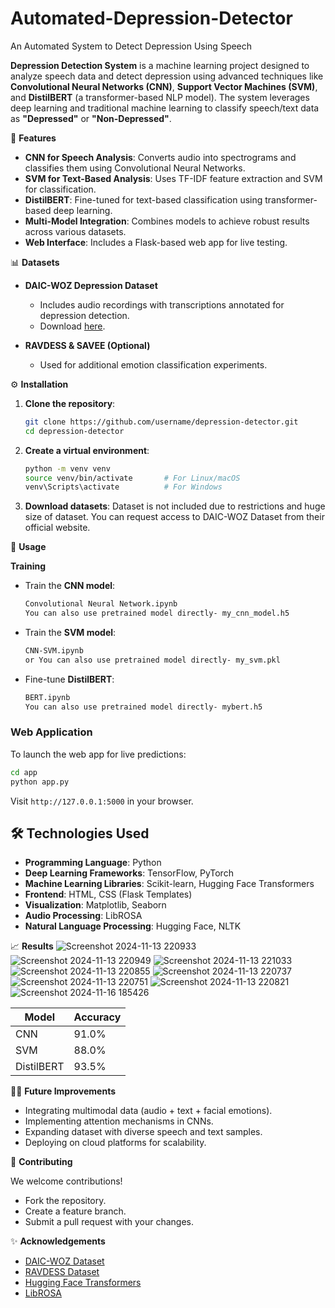 # Automated-Depression-Detector
An Automated System to Detect Depression Using Speech


**Depression Detection System** is a machine learning project designed to analyze speech data and detect depression using advanced techniques like **Convolutional Neural Networks (CNN)**, **Support Vector Machines (SVM)**, and **DistilBERT** (a transformer-based NLP model). The system leverages deep learning and traditional machine learning to classify speech/text data as **"Depressed"** or **"Non-Depressed"**.



🧠 **Features**

- **CNN for Speech Analysis**: Converts audio into spectrograms and classifies them using Convolutional Neural Networks.
- **SVM for Text-Based Analysis**: Uses TF-IDF feature extraction and SVM for classification.
- **DistilBERT**: Fine-tuned for text-based classification using transformer-based deep learning.
- **Multi-Model Integration**: Combines models to achieve robust results across various datasets.
- **Web Interface**: Includes a Flask-based web app for live testing.


 📊 **Datasets**

- **DAIC-WOZ Depression Dataset**  
  - Includes audio recordings with transcriptions annotated for depression detection.  
  - Download [here](https://dcapswoz.ict.usc.edu/).

- **RAVDESS & SAVEE (Optional)**  
  - Used for additional emotion classification experiments.  



⚙️ **Installation**

1. **Clone the repository**:
   ```bash
   git clone https://github.com/username/depression-detector.git
   cd depression-detector
   ```

2. **Create a virtual environment**:
   ```bash
   python -m venv venv
   source venv/bin/activate       # For Linux/macOS
   venv\Scripts\activate          # For Windows
   ```

3. **Download datasets**:
   Dataset is not included due to restrictions and huge size of dataset. You can request access to DAIC-WOZ Dataset from their official website.



 🚀 **Usage**

 **Training**

- Train the **CNN model**:
   ```bash
   Convolutional Neural Network.ipynb
  You can also use pretrained model directly- my_cnn_model.h5
   ```

- Train the **SVM model**:
   ```bash
   CNN-SVM.ipynb
  or You can also use pretrained model directly- my_svm.pkl
   ```

- Fine-tune **DistilBERT**:
   ```bash
   BERT.ipynb
  You can also use pretrained model directly- mybert.h5
   ```

### **Web Application**
To launch the web app for live predictions:
```bash
cd app
python app.py
```
Visit `http://127.0.0.1:5000` in your browser.



## 🛠️ **Technologies Used**

- **Programming Language**: Python
- **Deep Learning Frameworks**: TensorFlow, PyTorch
- **Machine Learning Libraries**: Scikit-learn, Hugging Face Transformers
- **Frontend**: HTML, CSS (Flask Templates)
- **Visualization**: Matplotlib, Seaborn
- **Audio Processing**: LibROSA
- **Natural Language Processing**: Hugging Face, NLTK



📈 **Results**
![Screenshot 2024-11-13 220933](https://github.com/user-attachments/assets/97a3d253-c303-4700-92b4-6f5cef1c0362)
![Screenshot 2024-11-13 220949](https://github.com/user-attachments/assets/4bb1abb2-5474-4217-a5e0-43b90a1b0d7c)
![Screenshot 2024-11-13 221033](https://github.com/user-attachments/assets/299d92c1-2aed-4e02-bf94-8e7e7384ba09)
![Screenshot 2024-11-13 220855](https://github.com/user-attachments/assets/a7c6a051-9202-44d6-ad1f-465abc70c3c6)
![Screenshot 2024-11-13 220737](https://github.com/user-attachments/assets/dc6ece23-2579-45bf-9647-d8938451480b)
![Screenshot 2024-11-13 220751](https://github.com/user-attachments/assets/831dfd68-b2d0-458b-b805-09b58e63e630)
![Screenshot 2024-11-13 220821](https://github.com/user-attachments/assets/21f4366f-a858-45f1-86e7-4619370a4d7a)
![Screenshot 2024-11-16 185426](https://github.com/user-attachments/assets/42f5203e-aede-4f61-a56a-5841f76a1f3d)



| Model        | Accuracy |
|--------------|----------|
| CNN          | 91.0%    |
| SVM          | 88.0%    |
| DistilBERT   | 93.5%    |



👩‍🔬 **Future Improvements**

- Integrating multimodal data (audio + text + facial emotions).
- Implementing attention mechanisms in CNNs.
- Expanding dataset with diverse speech and text samples.
- Deploying on cloud platforms for scalability.


🤝 **Contributing**

We welcome contributions!  
- Fork the repository.
- Create a feature branch.
- Submit a pull request with your changes.



✨ **Acknowledgements**

- [DAIC-WOZ Dataset](https://dcapswoz.ict.usc.edu/)
- [RAVDESS Dataset](https://zenodo.org/record/1188976)
- [Hugging Face Transformers](https://huggingface.co/transformers/)
- [LibROSA](https://librosa.org/)

